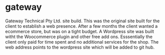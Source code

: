 # gateway
Gateway Technical Pty Ltd. site build.
This was the original site built for the client to establish a web presence. 
After a few months the client wanted a ecommerce store, but was on a tight budget.
A Wordpress site was built witht the Woocommerce plugin and other free add ons. 
Esssentially the client only paid for time spent and no additional services for the shop. 
The web address points to the wordpress site which will be added to git hub.
